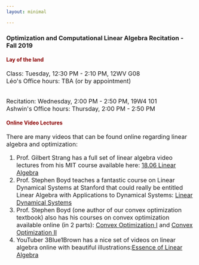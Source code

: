 ```yaml
---
layout: minimal

---
```


### Optimization and Computational Linear Algebra Recitation - Fall 2019

<h4><font color="darkred">Lay of the land</font></h4>
<font size="3">
Class: Tuesday, 12:30 PM - 2:10 PM, 12WV G08<br>
Léo's Office hours: TBA (or by appointment)<br><br>

Recitation: Wednesday, 2:00 PM - 2:50 PM, 19W4 101<br>
Ashwin's Office hours: Thursday, 2:00 PM - 2:50 PM<br>
</font>

<h4><font color="darkred">Online Video Lectures</font></h4>
<font size="3">
There are many videos that can be found online regarding linear algebra and optimization:<br>
<ol>
<li> Prof. Gilbert Strang has a full set of linear algebra video lectures from his MIT course available here: <a href='http://web.mit.edu/18.06/www/videos.shtml'>18.06 Linear Algebra</a></li>
<li> Prof. Stephen Boyd teaches a fantastic course on Linear Dynamical Systems at Stanford that could really be entitled Linear Algebra with Applications to Dynamical Systems: <a href='https://see.stanford.edu/Course/EE263'>Linear Dynamical Systems</a></li>
<li> Prof. Stephen Boyd (one author of our convex optimization textbook) also has his courses on convex optimization available online (in 2 parts): <a href='https://see.stanford.edu/Course/EE364A'>Convex Optimization I</a> and <a href='(https://see.stanford.edu/Course/EE364B'>Convex Optimization II</a></li>
<li> YouTuber 3Blue1Brown has a nice set of videos on linear algebra online with beautiful illustrations:<a href='https://www.youtube.com/playlist?list=PLZHQObOWTQDPD3MizzM2xVFitgF8hE_ab'>Essence of Linear Algebra</a></li>
</ol>
</font>
